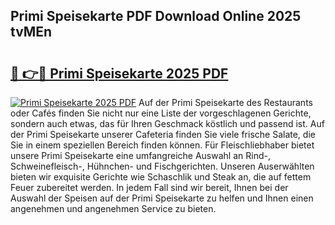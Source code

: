## Primi Speisekarte PDF Download Online 2025 tvMEn

# <h2><a href="http://gc9nys.nevu.top/?p=Primi+Speisekarte">🔗 👉🔴 Primi Speisekarte 2025 PDF</a></h2>

[![Primi Speisekarte 2025 PDF](https://i.imgur.com/dBaPXMq.png)](http://gc9nys.nevu.top/?p=Primi+Speisekarte)
Auf der Primi Speisekarte des Restaurants oder Cafés finden Sie nicht nur eine Liste der vorgeschlagenen Gerichte, sondern auch etwas, das für Ihren Geschmack köstlich und passend ist. Auf der Primi Speisekarte unserer Cafeteria finden Sie viele frische Salate, die Sie in einem speziellen Bereich finden können. Für Fleischliebhaber bietet unsere Primi Speisekarte eine umfangreiche Auswahl an Rind-, Schweinefleisch-, Hühnchen- und Fischgerichten. Unseren Auserwählten bieten wir exquisite Gerichte wie Schaschlik und Steak an, die auf fettem Feuer zubereitet werden. In jedem Fall sind wir bereit, Ihnen bei der Auswahl der Speisen auf der Primi Speisekarte zu helfen und Ihnen einen angenehmen und angenehmen Service zu bieten.
